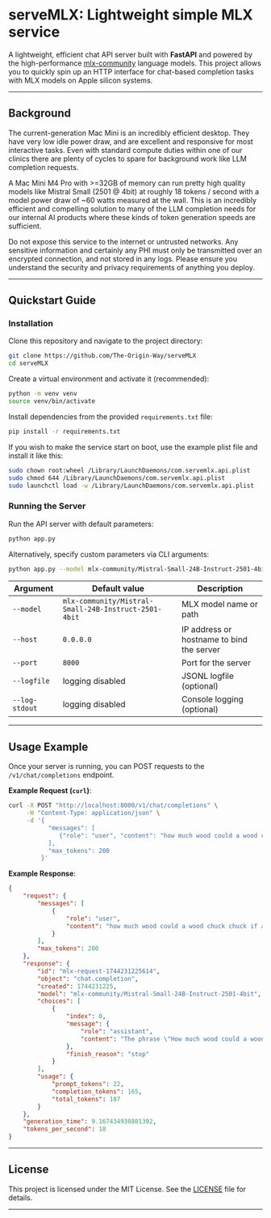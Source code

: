 # serveMLX: Lightweight simple MLX service

A lightweight, efficient chat API server built with **FastAPI** and powered by the high-performance [mlx-community](https://github.com/ml-explore/mlx-examples) language models. This project allows you to quickly spin up an HTTP interface for chat-based completion tasks with MLX models on Apple silicon systems. 

---

## Background 

The current-generation Mac Mini is an incredibly efficient desktop. They have very low idle power draw, and are excellent and responsive for most interactive tasks. Even with standard compute duties within one of our clinics there are plenty of cycles to spare for background work like LLM completion requests.

A Mac Mini M4 Pro with >=32GB of memory can run pretty high quality models like Mistral Small (2501 @ 4bit) at roughly 18 tokens / second with a model power draw of ~60 watts measured at the wall. This is an incredibly efficient and compelling solution to many of the LLM completion needs for our internal AI products where these kinds of token generation speeds are sufficient.

Do not expose this service to the internet or untrusted networks. Any sensitive information and certainly any PHI must only be transmitted over an encrypted connection, and not stored in any logs. Please ensure you understand the security and privacy requirements of anything you deploy.

---

## Quickstart Guide

### Installation

Clone this repository and navigate to the project directory:

```bash
git clone https://github.com/The-Origin-Way/serveMLX
cd serveMLX
```

Create a virtual environment and activate it (recommended):

```bash
python -m venv venv
source venv/bin/activate 
```

Install dependencies from the provided `requirements.txt` file:

```bash
pip install -r requirements.txt
```

If you wish to make the service start on boot, use the example plist file and install it like this:

```bash
sudo chown root:wheel /Library/LaunchDaemons/com.servemlx.api.plist
sudo chmod 644 /Library/LaunchDaemons/com.servemlx.api.plist
sudo launchctl load -w /Library/LaunchDaemons/com.servemlx.api.plist
```

### Running the Server

Run the API server with default parameters:

```bash
python app.py
```

Alternatively, specify custom parameters via CLI arguments:

```bash
python app.py --model mlx-community/Mistral-Small-24B-Instruct-2501-4bit --host 127.0.0.1 --port 8080 --logfile logs.jsonl
```

| Argument           | Default value                                       | Description                               |
|--------------------|-----------------------------------------------------|-------------------------------------------|
| `--model`          | `mlx-community/Mistral-Small-24B-Instruct-2501-4bit`| MLX model name or path                    |
| `--host`           | `0.0.0.0`                                           | IP address or hostname to bind the server |
| `--port`           | `8000`                                              | Port for the server                       |
| `--logfile`        | logging disabled                                    | JSONL logfile (optional)                  |
| `--log-stdout`     | logging disabled                                    | Console logging (optional)                |

---

## Usage Example

Once your server is running, you can POST requests to the `/v1/chat/completions` endpoint.

**Example Request (`curl`)**:
```bash
curl -X POST "http://localhost:8000/v1/chat/completions" \
     -H "Content-Type: application/json" \
     -d '{
           "messages": [
              {"role": "user", "content": "how much wood could a wood chuck chuck if a wood chuck could chuck wood"}
           ],
           "max_tokens": 200
         }'
```

**Example Response**:

```json
{
    "request": {
        "messages": [
            {
                "role": "user",
                "content": "how much wood could a wood chuck chuck if a wood chuck could chuck wood"
            }
        ],
        "max_tokens": 200
    },
    "response": {
        "id": "mlx-request-1744231225614",
        "object": "chat.completion",
        "created": 1744231225,
        "model": "mlx-community/Mistral-Small-24B-Instruct-2501-4bit",
        "choices": [
            {
                "index": 0,
                "message": {
                    "role": "assistant",
                    "content": "The phrase \"How much wood could a woodchuck chuck if a woodchuck could chuck wood?\" is a classic tongue twister and not a question with a literal answer, as woodchucks (also known as groundhogs) do not actually chuck (throw) wood. However, for fun, a New York fish and wildlife researcher, Richard Thomas, calculated a whimsical answer.\n\nAccording to Thomas's calculations, if a woodchuck could chuck wood, it could chuck approximately 700 pounds of it! This number is based on the volume of dirt a woodchuck can dig, which is then converted into an equivalent volume of wood. Again, it's important to note that this is a humorous and hypothetical calculation, not a real behavior of woodchucks."
                },
                "finish_reason": "stop"
            }
        ],
        "usage": {
            "prompt_tokens": 22,
            "completion_tokens": 165,
            "total_tokens": 187
        }
    },
    "generation_time": 9.167434930801392,
    "tokens_per_second": 18
}
```

---


## License

This project is licensed under the MIT License. See the [LICENSE](LICENSE) file for details.

---
